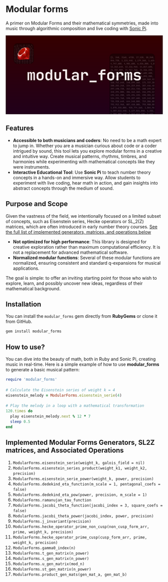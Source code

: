 # Modular forms

A primer on Modular Forms and their mathematical symmetries, made into music through algorithmic composition and live coding with [Sonic Pi](https://sonic-pi.net/).

![Modular Forms - Image](modular_forms.png)

## Features

- **Accessible to both musicians and coders**: No need to be a math expert to jump in. Whether you are a musician curious about code or a coder intrigued by sound, this tool lets you explore modular forms in a creative and intuitive way. Create musical patterns, rhythms, timbres, and harmonies while experimenting with mathematical concepts like they were instruments.
- **Interactive Educational Tool**: Use **Sonic Pi** to teach number theory concepts in a hands-on and immersive way. Allow students to experiment with live coding, hear math in action, and gain insights into abstract concepts through the medium of sound.

## Purpose and Scope

Given the vastness of the field, we intentionally focused on a limited subset of concepts, such as Eisenstein series, Hecke operators or SL_2(Z) matrices, which are often introduced in early number theory courses.
[See the full list of implemented generators, matrices, and operations below](#implemented-modular-forms-generators-sl2z-matrices-and-associated-operations)

- **Not optimized for high performance**: This library is designed for creative exploration rather than maximum computational efficiency. It is not a replacement for advanced mathematical software.
- **Normalized modular functions**: Several of these modular functions are normalized, ensuring consistent and standard q-expansions for musical applications.

The goal is simple: to offer an inviting starting point for those who wish to explore, learn, and possibly uncover new ideas, regardless of their mathematical background.

## Installation

You can install the `modular_forms` gem directly from **RubyGems** or clone it from GitHub.

```bash
gem install modular_forms
```

## How to use?

You can dive into the beauty of math, both in Ruby and Sonic Pi, creating music in real-time. Here is a simple example of how to use **modular_forms** to generate a basic musical pattern:

```rb
require 'modular_forms'

# Calculate the Eisenstein series of weight k = 4
eisenstein_melody = ModularForms.eisenstein_serie(4)

# Play the melody in a loop with a mathematical transformation
120.times do
  play eisenstein_melody.next % 12 * 7
  sleep 0.5
end
```

## Implemented Modular Forms Generators, SL2Z matrices, and Associated Operations

<!-- Normalized -->
1. `ModularForms.eisenstein_serie(weight_k, galois_field = nil)`
2. `ModularForms.eisenstein_series_product(weight_k1, weight_k2, precision)`
3. `ModularForms.eisenstein_serie_power(weight_k, power, precision)`
4. `ModularForms.dedekind_eta_function(m_scale = 1, pentagonal_coefs = false)`
5. `ModularForms.dedekind_eta_pow(power, precision, m_scale = 1)`
6. `ModularForms.ramanujan_tau_function`
7. `ModularForms.jacobi_theta_function(jacobi_index = 3, square_coefs = false)`
8. `ModularForms.jacobi_theta_power(jacobi_index, power, precision)`
9. `ModularForms.j_invariant(precision)`
10. `ModularForms.hecke_operator_prime_non_cusp(non_cusp_form_arr, prime, weight_k, precision)`
11. `ModularForms.hecke_operator_prime_cusp(cusp_form_arr, prime, weight_k, precision)`
12. `ModularForms.gamma0_index(n)`
13. `ModularForms.t_gen_matrix(n_power)`
14. `ModularForms.s_gen_matrix(n_power)`
15. `ModularForms.u_gen_matrix(mod_n)`
16. `ModularForms.st_gen_matrix(n_power)`
17. `ModularForms.product_gen_mats(gen_mat_a, gen_mat_b)`
